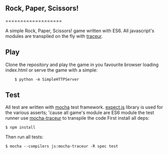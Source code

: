 ## Rock, Paper, Scissors!
===================

A simple Rock, Paper, Scissors! game written with ES6.
All javascript's modules are transpiled on the fly with [traceur](https://github.com/google/traceur-compiler).

## Play

Clone the repository and play the game in you favourite browser loading index.html
or serve the game with a simple:

        $ python -m SimpleHTTPServer

## Test

All test are written with [mocha](https://github.com/mochajs/mocha) test framework.
[expect.js](https://github.com/LearnBoost/expect.js/) library is used for the various asserts; 
'cause all game's module are ES6 module the test runner use [mocha-traceur](https://www.npmjs.org/package/mocha-traceur) to transpile the code
First install all deps:

	$ npm install

Then run all tests: 

	$ mocha --compilers js:mocha-traceur -R spec test 
